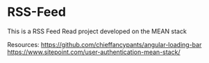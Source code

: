 # RSS-Feed
This is a RSS Feed Read project developed on the MEAN stack

Resources:
https://github.com/chieffancypants/angular-loading-bar
https://www.sitepoint.com/user-authentication-mean-stack/
